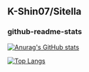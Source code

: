 ## K-Shin07/Sitella
### github-readme-stats
[![Anurag's GitHub stats](http://github-readme-stats-2-zeta.vercel.app/api?username=k-shin07-sitella&count_private=true&theme=dark&show_icons=true&include_all_commits=true)](https://github.com/anuraghazra/github-readme-stats)


[![Top Langs](http://github-readme-stats-2-zeta.vercel.app/api/top-langs/?username=k-shin07-sitella&layout=compact&theme=dark&exclude_repo=github-readme-stats-2)](https://github.com/anuraghazra/github-readme-stats)
